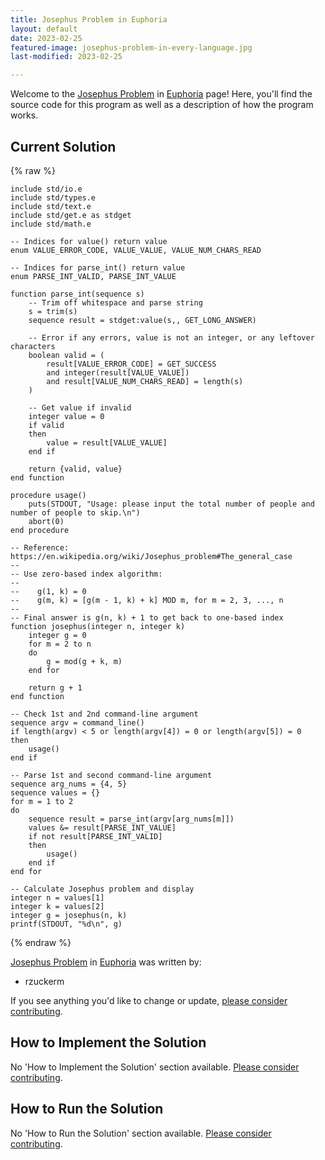 ```yaml
---
title: Josephus Problem in Euphoria
layout: default
date: 2023-02-25
featured-image: josephus-problem-in-every-language.jpg
last-modified: 2023-02-25

---
```


Welcome to the [Josephus Problem](https://rzuckerm.github.io/sample-programs-website-copy/projects/josephus-problem) in [Euphoria](https://rzuckerm.github.io/sample-programs-website-copy/languages/euphoria) page! Here, you'll find the source code for this program as well as a description of how the program works.

## Current Solution

{% raw %}

```euphoria
include std/io.e
include std/types.e
include std/text.e
include std/get.e as stdget
include std/math.e

-- Indices for value() return value
enum VALUE_ERROR_CODE, VALUE_VALUE, VALUE_NUM_CHARS_READ

-- Indices for parse_int() return value
enum PARSE_INT_VALID, PARSE_INT_VALUE

function parse_int(sequence s)
    -- Trim off whitespace and parse string
    s = trim(s)
    sequence result = stdget:value(s,, GET_LONG_ANSWER)

    -- Error if any errors, value is not an integer, or any leftover characters
    boolean valid = (
        result[VALUE_ERROR_CODE] = GET_SUCCESS
        and integer(result[VALUE_VALUE])
        and result[VALUE_NUM_CHARS_READ] = length(s)
    )

    -- Get value if invalid
    integer value = 0
    if valid
    then
        value = result[VALUE_VALUE]
    end if

    return {valid, value}
end function

procedure usage()
    puts(STDOUT, "Usage: please input the total number of people and number of people to skip.\n")
    abort(0)
end procedure

-- Reference: https://en.wikipedia.org/wiki/Josephus_problem#The_general_case
--
-- Use zero-based index algorithm:
--
--    g(1, k) = 0
--    g(m, k) = [g(m - 1, k) + k] MOD m, for m = 2, 3, ..., n
--
-- Final answer is g(n, k) + 1 to get back to one-based index
function josephus(integer n, integer k)
    integer g = 0
    for m = 2 to n
    do
        g = mod(g + k, m)
    end for

    return g + 1
end function

-- Check 1st and 2nd command-line argument
sequence argv = command_line()
if length(argv) < 5 or length(argv[4]) = 0 or length(argv[5]) = 0
then
    usage()
end if

-- Parse 1st and second command-line argument
sequence arg_nums = {4, 5}
sequence values = {}
for m = 1 to 2
do
    sequence result = parse_int(argv[arg_nums[m]])
    values &= result[PARSE_INT_VALUE]
    if not result[PARSE_INT_VALID]
    then
        usage()
    end if
end for

-- Calculate Josephus problem and display
integer n = values[1]
integer k = values[2]
integer g = josephus(n, k)
printf(STDOUT, "%d\n", g)
```

{% endraw %}

[Josephus Problem](https://rzuckerm.github.io/sample-programs-website-copy/projects/josephus-problem) in [Euphoria](https://rzuckerm.github.io/sample-programs-website-copy/languages/euphoria) was written by:

- rzuckerm

If you see anything you'd like to change or update, [please consider contributing](https://github.com/TheRenegadeCoder/sample-programs).

## How to Implement the Solution

No 'How to Implement the Solution' section available. [Please consider contributing](https://github.com/TheRenegadeCoder/sample-programs-website).

## How to Run the Solution

No 'How to Run the Solution' section available. [Please consider contributing](https://github.com/TheRenegadeCoder/sample-programs-website).